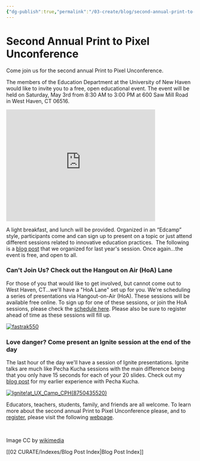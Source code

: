 ```yaml
---
{"dg-publish":true,"permalink":"/03-create/blog/second-annual-print-to-pixel-unconference/","title":"Second Annual Print to Pixel Unconference - May 3rd, 2014 #print2pixel"}
---
```


# Second Annual Print to Pixel Unconference

Come join us for the second annual Print to Pixel Unconference.

The members of the Education Department at the University of New Haven would like to invite you to a free, open educational event. The event will be held on Saturday, May 3rd from 8:30 AM to 3:00 PM at 600 Saw Mill Road in West Haven, CT 06516.

<iframe style="border: 0;" src="https://www.google.com/maps/embed?pb=!1m14!1m8!1m3!1d23991.020388862984!2d-72.977962!3d41.268002!3m2!1i1024!2i768!4f13.1!3m3!1m2!1s0x89e8761bad9a7dcf%3A0x276103dbcd019067!2s600+Saw+Mill+Rd!5e0!3m2!1sen!2sus!4v1398079592417" width="400" height="300" frameborder="0"></iframe>

A light breakfast, and lunch will be provided. Organized in an “Edcamp” style, participants come and can sign up to present on a topic or just attend different sessions related to innovative education practices.  The following is a [blog post](http://wiobyrne.com/unpreparing-for-an-unconference/) that we organized for last year's session. Once again...the event is free, and open to all. 

### Can't Join Us? Check out the Hangout on Air (HoA) Lane

For those of you that would like to get involved, but cannot come out to West Haven, CT...we'll have a "HoA Lane" set up for you. We're scheduling a series of presentations via Hangout-on-Air (HoA). These sessions will be available free online. To sign up for one of these sessions, or join the HoA sessions, please check the [schedule here](http://www.newhaven.edu/4486/academic-departments/education/print-pixel-unconference/agenda/). Please also be sure to register ahead of time as these sessions will fill up.

[![fastrak550](images/fastrak550-300x195.jpg)](http://wiobyrne.com/wp-content/uploads/2014/04/fastrak550.jpg)

### Love danger? Come present an Ignite session at the end of the day

The last hour of the day we'll have a session of Ignite presentations. Ignite talks are much like Pecha Kucha sessions with the main difference being that you only have 15 seconds for each of your 20 slides. Check out my [blog post](http://wiobyrne.com/creating-delivering-a-pecha-kucha-style-research-presentation/) for my earlier experience with Pecha Kucha.

[![Ignite!_at_UX_Camp_CPH_(8750435520)](images/Ignite_at_UX_Camp_CPH_8750435520-225x300.jpg)](http://wiobyrne.com/wp-content/uploads/2014/04/Ignite_at_UX_Camp_CPH_8750435520.jpg)  
  
Educators, teachers, students, family, and friends are all welcome. To learn more about the second annual Print to Pixel Unconference please, and to [register](http://www.newhaven.edu/4486/academic-departments/education/print-pixel-unconference/registration/), please visit the following [webpage](http://unh-mailer.newhaven.edu:81/CT00021203MQ==.HTML?D=2014-04-14).

 

Image CC by [wikimedia](http://commons.wikimedia.org/wiki/File:Ignite!_at_UX_Camp_CPH_(8750435520).jpg)

[[02 CURATE/Indexes/Blog Post Index\|Blog Post Index]]